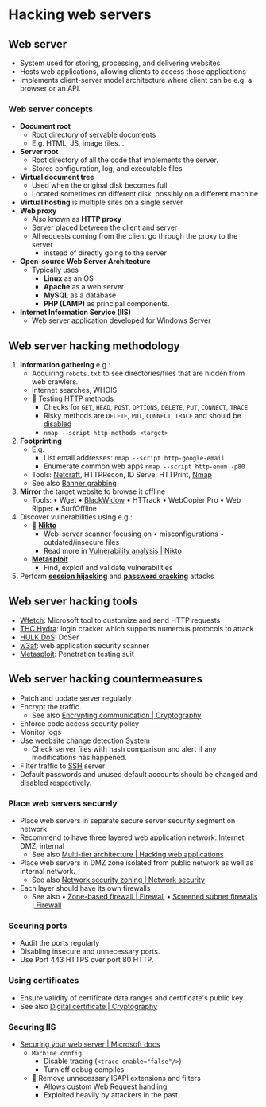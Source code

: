 # Hacking web servers

## Web server

- System used for storing, processing, and delivering websites
- Hosts web applications, allowing clients to access those applications
- Implements client-server model architecture where client can be e.g. a browser or an API.

### Web server concepts

- **Document root**
  - Root directory of servable documents
  - E.g. HTML, JS, image files...
- **Server root**
  - Root directory of all the code that implements the server.
  - Stores configuration, log, and executable files
- **Virtual document tree**
  - Used when the original disk becomes full
  - Located sometimes on different disk, possibly on a different machine
- **Virtual hosting** is multiple sites on a single server
- **Web proxy**
  - Also known as **HTTP proxy**
  - Server placed between the client and server
  - All requests coming from the client go through the proxy to the server
    - instead of directly going to the server
- **Open-source Web Server Architecture**
  - Typically uses
    - **Linux** as an OS
    - **Apache** as a web server
    - **MySQL** as a database
    - **PHP (LAMP)** as principal components.
- **Internet Information Service (IIS)**
  - Web server application developed for Windows Server

## Web server hacking methodology

1. **Information gathering** e.g.:
   - Acquiring `robots.txt` to see directories/files that are hidden from web crawlers.
   - Internet searches, WHOIS
   - 📝 Testing HTTP methods
     - Checks for `GET`, `HEAD`, `POST`, `OPTIONS`, `DELETE`, `PUT`, `CONNECT`, `TRACE`
     - Risky methods are `DELETE`, `PUT`, `CONNECT`, `TRACE` and should be [disabled](https://wiki.owasp.org/index.php/Test_HTTP_Methods_(OTG-CONFIG-006))
     - `nmap --script http-methods <target>`
2. **Footprinting**
   - E.g.
     - List email addresses: `nmap --script http-google-email`
     - Enumerate common web apps `nmap --script http-enum -p80`
   - Tools: [Netcraft](./../02-footprinting/search-engines-and-online-resources.md#netcraft), HTTPRecon, ID Serve, HTTPrint, [Nmap](./../03-scanning-networks/scanning-tools.md#nmap)
   - See also [Banner grabbing](./../03-scanning-networks/banner-grabbing.md)
3. **Mirror** the target website to browse it offline
   - Tools: • Wget • [BlackWidow](http://softbytelabs.com/wp/blackwidow/) • HTTrack • WebCopier Pro • Web Ripper • SurfOffline
4. Discover vulnerabilities using e.g.:
   - 📝 **[Nikto](https://github.com/sullo/nikto)**
     - Web-server scanner focusing on • misconfigurations • outdated/insecure files
     - Read more in [Vulnerability analysis | Nikto](../05-vulnerabilities/vulnerability-analysis.md#nikto)
   - **[Metasploit](./../05-vulnerabilities/automated-penetration-testing-tools.md#metasploit)**
     - Find, exploit and validate vulnerabilities
5. Perform [**session hijacking**](./../13-web-applications/session-hijacking.md) and [**password cracking**](./../06-system-hacking/cracking-passwords-overview.md) attacks

## Web server hacking tools

- [Wfetch](https://support.microsoft.com/en-us/help/284285/how-to-use-wfetch-exe-to-troubleshoot-http-connections): Microsoft tool to customize and send HTTP requests
- [THC Hydra](https://github.com/vanhauser-thc/thc-hydra): login cracker which supports numerous protocols to attack
- [HULK DoS](https://github.com/grafov/hulk): DoSer
- [w3af](http://w3af.org): web application security scanner
- [Metasploit](./../05-vulnerabilities/automated-penetration-testing-tools.md#metasploit): Penetration testing suit

## Web server hacking countermeasures

- Patch and update server regularly
- Encrypt the traffic.
  - See also [Encrypting communication | Cryptography](./../15-cryptography/encrypting-communication.md)
- Enforce code access security policy
- Monitor logs
- Use weebsite change detection System
  - Check server files with hash comparison and alert if any modifications has happened.
- Filter traffic to [SSH](./../15-cryptography/tunneling-protocols.md#ssh-secure-shell) server
- Default passwords and unused default accounts should be changed and disabled respectively.

### Place web servers securely

- Place web servers in separate secure server security segment on network
- Recommend to have three layered web application network: Internet, DMZ, internal
  - See also [Multi-tier architecture | Hacking web applications](./../13-web-applications/hacking-web-applications.md#multi-tier-architecture)
- Place web servers in DMZ zone isolated from public network as well as internal network.
  - See also [Network security zoning | Network security](./../01-introduction/network-security.md#network-security-zoning)
- Each layer should have its own firewalls
  - See also • [Zone-based firewall | Firewall](./../11-firewalls-ids-and-honeypots/firewall-overview.md#zone-based-firewall) • [Screened subnet firewalls | Firewall](./../11-firewalls-ids-and-honeypots/firewall-overview.md#screened-subnet-firewalls)

### Securing ports

- Audit the ports regularly
- Disabling insecure and unnecessary ports.
- Use Port 443 HTTPS over port 80 HTTP.

### Using certificates

- Ensure validity of certificate data ranges and certificate's public key
- See also [Digital certificate | Cryptography](./../15-cryptography/encrypting-communication.md#digital-certificate)

### Securing IIS

- [Securing your web server | Microsoft docs](https://docs.microsoft.com/en-us/previous-versions/msp-n-p/ff648653(v=pandp.10))
  - `Machine.config`
    - Disable tracing (`<trace enable="false"/>`)
    - Turn off debug compiles.
  - 📝 Remove unnecessary ISAPI extensions and filters
    - Allows custom Web Request handling
    - Exploited heavily by attackers in the past.
